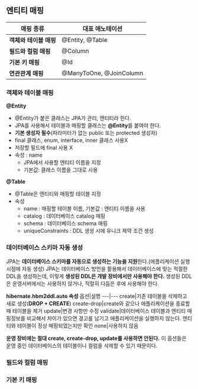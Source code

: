 ## 엔티티 매핑

|매핑 종류|대표 애노테이션|
|---|-----|
|**객체와 테이블 매핑**|@Entity, @Table|
|**필드와 컬럼 매핑**|@Column|
|**기본 키 매핑**|@Id|
|**연관관계 매핑**|@ManyToOne, @JoinColumn|
 
### 객체와 테이블 매핑

**@Entity**

- @Entity가 붙은 클래스는 JPA가 관리, 엔티티라 한다.
- JPA를 사용해서 테이블과 매핑할 클래스는 **@Entity**를 붙여야 한다.
- **기본 생성자 필수**(파라미터가 없는 public 또는 protected 생성자)
- final 클래스, enum, interface, inner 클래스 사용X
- 저장할 필드에 final 사용 X
- 속성 : name
  - JPA에서 사용할 엔티티 이름을 지정
  - 기본값: 클래스 이름을 그대로 사용
 
 **@Table**

 - @Table은 엔티티와 매핑할 테이블 지정
 - 속성
   - name : 매핑할 테이블 이름, 기본값 : 엔티티 이름을 사용
   - catalog : 데이터베이스 catalog 매핑
   - schema : 데이터베이스 schema 매핑
   - uniqueConstraints : DDL 생성 시에 유니크 제약 조건 생성

### 데이터베이스 스키마 자동 생성

JPA는 **데이터베이스 스키마를 자동으로 생성하는 기능을 지원**한다.(애플리케이션 실행 시점에 자동 생성) JPA는 데이터베이스 방언을 활용해서 데이터베이스에 맞는 적절한 DDL을 생성하는데, 이렇게 **생성된 DDL은 개발 장비에서만 사용해야 한다.** 생성된 DDL은 운영서버에서는 사용하지 않거나, 적절히 다듬은 후에 사용해야 한다.

**hibernate.hbm2ddl.auto 속성**
옵션|설명
 ---|---
 create|기존 테이블을 삭제하고 새로 생성(**DROP + CREATE**)
 create-drop|create와 같으나 애플리케이션을 종료할 때 테이블을 제거
 update|변경 사항만 수정
 validate|데이터베이스 테이블과 엔티티 매핑정보를 비교해서 차이가 있으면 경고를 남기고 애플리케이션을 실행하지 않는다. 엔티티와 테이블이 정상 매핑되었는지만 확인
 none|사용하지 않음

**운영 장비에는 절대 create, create-drop, update를 사용하면 안된다.** 이 옵션들은 운영 중인 데이터베이스의 테이블이나 컬럼을 삭제할 수 있기 때문이다.

### 필드와 컬럼 매핑

### 기본 키 매핑
